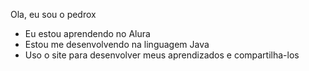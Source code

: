 Ola, eu sou o pedrox

- Eu estou aprendendo no Alura
- Estou me desenvolvendo na linguagem Java
- Uso o site para desenvolver meus aprendizados e compartilha-los
  
